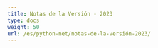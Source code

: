 ```yaml
---
title: Notas de la Versión - 2023
type: docs
weight: 50
url: /es/python-net/notas-de-la-versión-2023/
---
```

